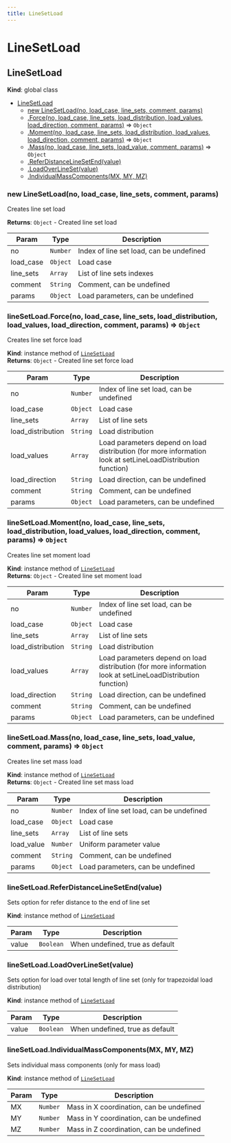 ```yaml
---
title: LineSetLoad
---
```


# LineSetLoad

<a name="LineSetLoad"></a>

## LineSetLoad
**Kind**: global class  

* [LineSetLoad](#LineSetLoad)
    * [new LineSetLoad(no, load_case, line_sets, comment, params)](#new_LineSetLoad_new)
    * [.Force(no, load_case, line_sets, load_distribution, load_values, load_direction, comment, params)](#LineSetLoad+Force) ⇒ <code>Object</code>
    * [.Moment(no, load_case, line_sets, load_distribution, load_values, load_direction, comment, params)](#LineSetLoad+Moment) ⇒ <code>Object</code>
    * [.Mass(no, load_case, line_sets, load_value, comment, params)](#LineSetLoad+Mass) ⇒ <code>Object</code>
    * [.ReferDistanceLineSetEnd(value)](#LineSetLoad+ReferDistanceLineSetEnd)
    * [.LoadOverLineSet(value)](#LineSetLoad+LoadOverLineSet)
    * [.IndividualMassComponents(MX, MY, MZ)](#LineSetLoad+IndividualMassComponents)

<a name="new_LineSetLoad_new"></a>

### new LineSetLoad(no, load_case, line_sets, comment, params)
Creates line set load

**Returns**: <code>Object</code> - Created line set load  

| Param | Type | Description |
| --- | --- | --- |
| no | <code>Number</code> | Index of line set load, can be undefined |
| load_case | <code>Object</code> | Load case |
| line_sets | <code>Array</code> | List of line sets indexes |
| comment | <code>String</code> | Comment, can be undefined |
| params | <code>Object</code> | Load parameters, can be undefined |

<a name="LineSetLoad+Force"></a>

### lineSetLoad.Force(no, load_case, line_sets, load_distribution, load_values, load_direction, comment, params) ⇒ <code>Object</code>
Creates line set force load

**Kind**: instance method of [<code>LineSetLoad</code>](#LineSetLoad)  
**Returns**: <code>Object</code> - Created line set force load  

| Param | Type | Description |
| --- | --- | --- |
| no | <code>Number</code> | Index of line set load, can be undefined |
| load_case | <code>Object</code> | Load case |
| line_sets | <code>Array</code> | List of line sets |
| load_distribution | <code>String</code> | Load distribution |
| load_values | <code>Array</code> | Load parameters depend on load distribution (for more information look at setLineLoadDistribution function) |
| load_direction | <code>String</code> | Load direction, can be undefined |
| comment | <code>String</code> | Comment, can be undefined |
| params | <code>Object</code> | Load parameters, can be undefined |

<a name="LineSetLoad+Moment"></a>

### lineSetLoad.Moment(no, load_case, line_sets, load_distribution, load_values, load_direction, comment, params) ⇒ <code>Object</code>
Creates line set moment load

**Kind**: instance method of [<code>LineSetLoad</code>](#LineSetLoad)  
**Returns**: <code>Object</code> - Created line set moment load  

| Param | Type | Description |
| --- | --- | --- |
| no | <code>Number</code> | Index of line set load, can be undefined |
| load_case | <code>Object</code> | Load case |
| line_sets | <code>Array</code> | List of line sets |
| load_distribution | <code>String</code> | Load distribution |
| load_values | <code>Array</code> | Load parameters depend on load distribution (for more information look at setLineLoadDistribution function) |
| load_direction | <code>String</code> | Load direction, can be undefined |
| comment | <code>String</code> | Comment, can be undefined |
| params | <code>Object</code> | Load parameters, can be undefined |

<a name="LineSetLoad+Mass"></a>

### lineSetLoad.Mass(no, load_case, line_sets, load_value, comment, params) ⇒ <code>Object</code>
Creates line set mass load

**Kind**: instance method of [<code>LineSetLoad</code>](#LineSetLoad)  
**Returns**: <code>Object</code> - Created line set mass load  

| Param | Type | Description |
| --- | --- | --- |
| no | <code>Number</code> | Index of line set load, can be undefined |
| load_case | <code>Object</code> | Load case |
| line_sets | <code>Array</code> | List of line sets |
| load_value | <code>Number</code> | Uniform parameter value |
| comment | <code>String</code> | Comment, can be undefined |
| params | <code>Object</code> | Load parameters, can be undefined |

<a name="LineSetLoad+ReferDistanceLineSetEnd"></a>

### lineSetLoad.ReferDistanceLineSetEnd(value)
Sets option for refer distance to the end of line set

**Kind**: instance method of [<code>LineSetLoad</code>](#LineSetLoad)  

| Param | Type | Description |
| --- | --- | --- |
| value | <code>Boolean</code> | When undefined, true as default |

<a name="LineSetLoad+LoadOverLineSet"></a>

### lineSetLoad.LoadOverLineSet(value)
Sets option for load over total length of line set (only for trapezoidal load distribution)

**Kind**: instance method of [<code>LineSetLoad</code>](#LineSetLoad)  

| Param | Type | Description |
| --- | --- | --- |
| value | <code>Boolean</code> | When undefined, true as default |

<a name="LineSetLoad+IndividualMassComponents"></a>

### lineSetLoad.IndividualMassComponents(MX, MY, MZ)
Sets individual mass components (only for mass load)

**Kind**: instance method of [<code>LineSetLoad</code>](#LineSetLoad)  

| Param | Type | Description |
| --- | --- | --- |
| MX | <code>Number</code> | Mass in X coordination, can be undefined |
| MY | <code>Number</code> | Mass in Y coordination, can be undefined |
| MZ | <code>Number</code> | Mass in Z coordination, can be undefined |

